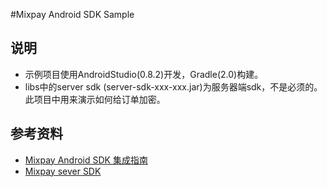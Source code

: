#Mixpay Android SDK Sample

## 说明
* 示例项目使用AndroidStudio(0.8.2)开发，Gradle(2.0)构建。
* libs中的server sdk (server-sdk-xxx-xxx.jar)为服务器端sdk，不是必须的。此项目中用来演示如何给订单加密。

## 参考资料
* [Mixpay Android SDK 集成指南](https://www.mixpay.cn/docs/v1/android/)
* [Mixpay sever SDK](https://www.mixpay.cn/docs/v1/server/java/)

